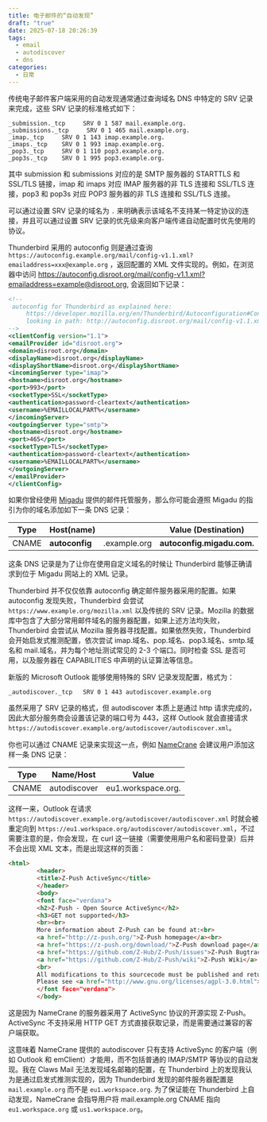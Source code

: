 ```yaml
---
title: 电子邮件的“自动发现”
draft: "true"
date: 2025-07-18 20:26:39
tags:
  - email
  - autodiscover
  - dns
categories:
  - 日常
---
```

传统电子邮件客户端采用的自动发现通常通过查询域名 DNS 中特定的 SRV 记录来完成，这些 SRV 记录的标准格式如下：

```text
_submission._tcp     SRV 0 1 587 mail.example.org.
_submissions._tcp     SRV 0 1 465 mail.example.org.
_imap._tcp     SRV 0 1 143 imap.example.org.
_imaps._tcp    SRV 0 1 993 imap.example.org.
_pop3._tcp     SRV 0 1 110 pop3.example.org.
_pop3s._tcp    SRV 0 1 995 pop3.example.org.
```

其中 submission 和 submissions 对应的是 SMTP 服务器的 STARTTLS 和 SSL/TLS 链接，imap 和 imaps 对应 IMAP 服务器的非 TLS 连接和 SSL/TLS 连接，pop3 和 pop3s 对应 POP3 服务器的非 TLS 连接和 SSL/TLS 连接。

可以通过设置 SRV 记录的域名为 `.` 来明确表示该域名不支持某一特定协议的连接，并且可以通过设置 SRV 记录的优先级来向客户端传递自动配置时优先使用的协议。

Thunderbird 采用的 autoconfig 则是通过查询 `https://autoconfig.example.org/mail/config-v1.1.xml?emailaddress=xxx@example.org` ，返回配置的 XML 文件实现的。例如，在浏览器中访问 https://autoconfig.disroot.org/mail/config-v1.1.xml?emailaddress=example@disroot.org, 会返回如下记录：

```xml
<!--
 autoconfig for Thunderbird as explained here:
     https://developer.mozilla.org/en/Thunderbird/Autoconfiguration#Configuration_server_at_ISP
     looking in path: http://autoconfig.disroot.org/mail/config-v1.1.xml 
-->
<clientConfig version="1.1">
<emailProvider id="disroot.org">
<domain>disroot.org</domain>
<displayName>disroot.org</displayName>
<displayShortName>disroot.org</displayShortName>
<incomingServer type="imap">
<hostname>disroot.org</hostname>
<port>993</port>
<socketType>SSL</socketType>
<authentication>password-cleartext</authentication>
<username>%EMAILLOCALPART%</username>
</incomingServer>
<outgoingServer type="smtp">
<hostname>disroot.org</hostname>
<port>465</port>
<socketType>TLS</socketType>
<authentication>password-cleartext</authentication>
<username>%EMAILLOCALPART%</username>
</outgoingServer>
</emailProvider>
</clientConfig>
```

如果你曾经使用 [Migadu](https://migadu.com) 提供的邮件托管服务，那么你可能会遵照 Migadu 的指引为你的域名添加如下一条 DNS 记录：

| Type  | Host(name)     |              | Value (Destination)        |
| ----- | -------------- | ------------ | -------------------------- |
| CNAME | **autoconfig** | .example.org | **autoconfig.migadu.com.** |

这条 DNS 记录是为了让你在使用自定义域名的时候让 Thunderbird 能够正确请求到位于 Migadu 网站上的 XML 记录。

Thunderbird 并不仅仅依靠 autoconfig 确定邮件服务器采用的配置。如果 autoconfig 发现失败，Thunderbird 会尝试 `https://www.example.org/mozilla.xml` 以及传统的 SRV 记录。Mozilla 的数据库中包含了大部分常用邮件域名的服务器配置，如果上述方法均失败，Thunderbird 会尝试从 Mozilla 服务器寻找配置。如果依然失败，Thunderbird 会开始启发式推测配置，依次尝试 imap.域名、pop.域名、pop3.域名、smtp.域名和 mail.域名，并为每个地址测试常见的 2-3 个端口。同时检查 SSL 是否可用，以及服务器在 CAPABILITIES 中声明的认证算法等信息。

新版的 Microsoft Outlook 能够使用特殊的 SRV 记录发现配置，格式为：

```text
_autodiscover._tcp   SRV 0 1 443 autodiscover.example.org
```

虽然采用了 SRV 记录的格式，但 autodiscover 本质上是通过 http 请求完成的，因此大部分服务商会设置该记录的端口号为 443，这样 Outlook 就会直接请求 `https://autodiscover.example.org/autodiscover/autodiscover.xml`。

你也可以通过 CNAME 记录来实现这一点，例如 [NameCrane](https://namecrane.com) 会建议用户添加这样一条 DNS 记录：

| Type  | Name/Host    | Value              |
| ----- | ------------ | ------------------ |
| CNAME | autodiscover | eu1.workspace.org. |
这样一来，Outlook 在请求 `https://autodiscover.example.org/autodiscover/autodiscover.xml` 时就会被重定向到 `https://eu1.workspace.org/autodiscover/autodiscover.xml`，不过需要注意的是，你会发现，在 curl 这一链接（需要使用用户名和密码登录）后并不会出现 XML 文本，而是出现这样的页面：

```html
<html>
        <header>
        <title>Z-Push ActiveSync</title>
        </header>
        <body>
        <font face="verdana">
        <h2>Z-Push - Open Source ActiveSync</h2>
        <h3>GET not supported</h3> 
        <br><br>
        More information about Z-Push can be found at:<br>
        <a href="http://z-push.org/">Z-Push homepage</a><br>
        <a href="https://z-push.org/download/">Z-Push download page</a><br>
        <a href="https://github.com/Z-Hub/Z-Push/issues">Z-Push Bugtracker</a><br>
        <a href="https://github.com/Z-Hub/Z-Push/wiki">Z-Push Wiki</a> and <a href="https://github.com/Z-Hub/Z-Push/wiki/Roadmap">Roadmap</a><br>
        <br>
        All modifications to this sourcecode must be published and returned to the community.<br>
        Please see <a href="http://www.gnu.org/licenses/agpl-3.0.html">AGPLv3 License</a> for details.<br>
        </font face="verdana">
        </body>
```

这是因为 NameCrane 的服务器采用了 ActiveSync 协议的开源实现 Z-Push。ActiveSync 不支持采用 HTTP GET 方式直接获取记录，而是需要通过兼容的客户端获取。

这意味着 NameCrane 提供的 autodiscover 只有支持 ActiveSync 的客户端（例如 Outlook 和 emClient）才能用，而不包括普通的 IMAP/SMTP 等协议的自动发现。我在 Claws Mail 无法发现域名邮箱的配置，在 Thunderbird 上的发现我认为是通过启发式推测实现的，因为 Thunderbird 发现的邮件服务器配置是 `mail.example.org` 而不是 `eu1.workspace.org`. 为了保证能在 Thunderbird 上自动发现，NameCrane 会指导用户将 mail.example.org CNAME 指向 `eu1.workspace.org` 或 `us1.workspace.org`。